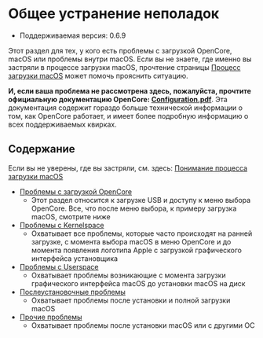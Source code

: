 # Общее устранение неполадок

* Поддерживаемая версия: 0.6.9

Этот раздел для тех, у кого есть проблемы с загрузкой OpenCore, macOS или проблемы внутри macOS. Если вы не знаете, где именно вы застряли в процессе загрузки macOS, прочтение страницы [Процесс загрузки macOS](../troubleshooting/boot.md) может помочь прояснить ситуацию.

**И, если ваша проблема не рассмотрена здесь, пожалуйста, прочтите официальную документацию OpenCore: [Configuration.pdf](https://github.com/acidanthera/OpenCorePkg/blob/master/Docs/Configuration.pdf)**. Эта документация содержит гораздо больше технической информации о том, как OpenCore работает, и имеет более подробную информацию о всех поддерживаемых квирках.

## Содержание

Если вы не уверены, где вы застряли, см. здесь: [Понимание процесса загрузки macOS](../troubleshooting/boot.md)

* [Проблемы с загрузкой OpenCore](./extended/opencore-issues.md)
  * Этот раздел относится к загрузке USB и доступу к меню выбора OpenCore. Все, что после меню выбора, к примеру загрузка macOS, смотрите ниже
* [Проблемы с Kernelspace](./extended/kernel-issues.md)
  * Охватывает все проблемы, которые часто происходят на ранней загрузке, с момента выбора macOS в меню OpenCore и до момента появления логотипа Apple с загрузкой графического интерфейса установщика
* [Проблемы с Userspace](./extended/userspace-issues.md)
  * Охватывает проблемы возникающие с момента загрузки графического интерфейса macOS до установки macOS на диск
* [Послеустановочные проблемы](./extended/post-issues.md)
  * Охватывает проблемы после установки и полной загрузки macOS
* [Прочие проблемы](./extended/misc-issues.md)
  * Охватывает проблемы после установки macOS или с другими ОС
